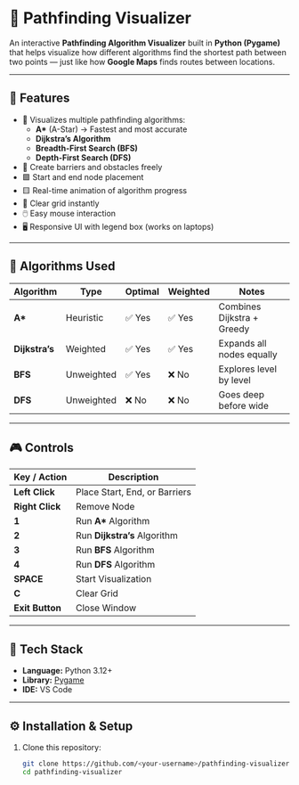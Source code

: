 # 🧭 Pathfinding Visualizer

An interactive **Pathfinding Algorithm Visualizer** built in **Python (Pygame)** that helps visualize how different algorithms find the shortest path between two points — just like how **Google Maps** finds routes between locations.

---

## 🚀 Features

- 🎯 Visualizes multiple pathfinding algorithms:
  - **A\*** (A-Star) → Fastest and most accurate
  - **Dijkstra’s Algorithm**
  - **Breadth-First Search (BFS)**
  - **Depth-First Search (DFS)**
- 🧱 Create barriers and obstacles freely
- 🟩 Start and end node placement
- 🟨 Real-time animation of algorithm progress
- 🧹 Clear grid instantly
- 🖱️ Easy mouse interaction
- 🖥️ Responsive UI with legend box (works on laptops)

---

## 🧠 Algorithms Used

| Algorithm | Type | Optimal | Weighted | Notes |
|------------|-------|----------|-----------|--------|
| **A\*** | Heuristic | ✅ Yes | ✅ Yes | Combines Dijkstra + Greedy |
| **Dijkstra’s** | Weighted | ✅ Yes | ✅ Yes | Expands all nodes equally |
| **BFS** | Unweighted | ✅ Yes | ❌ No | Explores level by level |
| **DFS** | Unweighted | ❌ No | ❌ No | Goes deep before wide |

---

## 🎮 Controls

| Key / Action | Description |
|---------------|-------------|
| **Left Click** | Place Start, End, or Barriers |
| **Right Click** | Remove Node |
| **1** | Run **A\*** Algorithm |
| **2** | Run **Dijkstra’s** Algorithm |
| **3** | Run **BFS** Algorithm |
| **4** | Run **DFS** Algorithm |
| **SPACE** | Start Visualization |
| **C** | Clear Grid |
| **Exit Button** | Close Window |

---

## 🧰 Tech Stack

- **Language:** Python 3.12+
- **Library:** [Pygame](https://www.pygame.org/)
- **IDE:** VS Code

---

## ⚙️ Installation & Setup

1. Clone this repository:
   ```bash
   git clone https://github.com/<your-username>/pathfinding-visualizer.git
   cd pathfinding-visualizer
